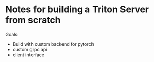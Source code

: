 # Notes for building a Triton Server from scratch
Goals:
*   Build with custom backend for pytorch
*   custom grpc api
*   client interface

